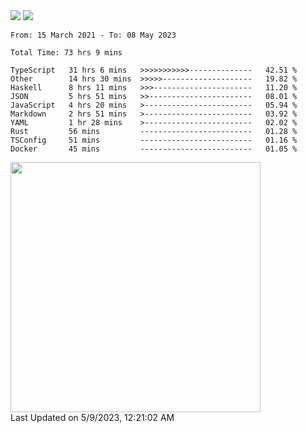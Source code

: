 <div>
  <img src="https://github-readme-stats.vercel.app/api?username=naporin0624&count_private=true&show_icons=true" />
  <img src="https://github-readme-stats.vercel.app/api/top-langs/?username=naporin0624&layout=compact&hide=css" />
  <!--START_SECTION:waka-->

```text
From: 15 March 2021 - To: 08 May 2023

Total Time: 73 hrs 9 mins

TypeScript   31 hrs 6 mins   >>>>>>>>>>>--------------   42.51 %
Other        14 hrs 30 mins  >>>>>--------------------   19.82 %
Haskell      8 hrs 11 mins   >>>----------------------   11.20 %
JSON         5 hrs 51 mins   >>-----------------------   08.01 %
JavaScript   4 hrs 20 mins   >------------------------   05.94 %
Markdown     2 hrs 51 mins   >------------------------   03.92 %
YAML         1 hr 28 mins    >------------------------   02.02 %
Rust         56 mins         -------------------------   01.28 %
TSConfig     51 mins         -------------------------   01.16 %
Docker       45 mins         -------------------------   01.05 %
```

<!--END_SECTION:waka-->
  
  <!--START_SECTION:lapras-card-->
<a href="https://lapras.com/public/CDQE7TF" target="_blank" rel="noopener noreferrer"><img src="https://lapras-card-generator.vercel.app/api/svg?e=3.56&b=3.48&i=3.5&b1=%23232323&b2=%236d6d6d&i1=%23212121&i2=%23818181&l=ja" width="400" ></a>  
Last Updated on 5/9/2023, 12:21:02 AM
<!--END_SECTION:lapras-card-->
</div>

